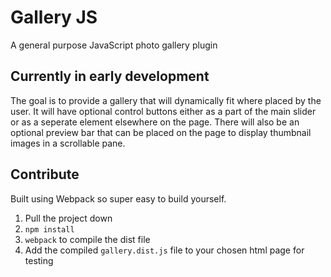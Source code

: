 # Gallery JS

A general purpose JavaScript photo gallery plugin  

## Currently in early development

The goal is to provide a gallery that will dynamically fit where placed by the user.
It will have optional control buttons either as a part of the main slider or as a seperate element elsewhere on the page.
There will also be an optional preview bar that can be placed on the page to display thumbnail images in a scrollable pane.  

## Contribute

Built using Webpack so super easy to build yourself. 
1. Pull the project down
2. `npm install`
3. `webpack` to compile the dist file
4. Add the compiled `gallery.dist.js` file to your chosen html page for testing